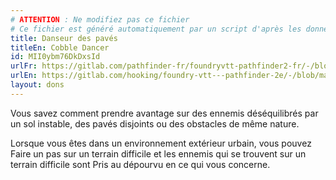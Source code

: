 ```yaml
---
# ATTENTION : Ne modifiez pas ce fichier
# Ce fichier est généré automatiquement par un script d'après les données du module Foundry VTT officiel et de sa traduction
title: Danseur des pavés
titleEn: Cobble Dancer
id: MII0ybm76DkDxsId
urlFr: https://gitlab.com/pathfinder-fr/foundryvtt-pathfinder2-fr/-/blob/master/data/feats/MII0ybm76DkDxsId.htm
urlEn: https://gitlab.com/hooking/foundry-vtt---pathfinder-2e/-/blob/master/packs/data/feats.db/cobble-dancer.json
layout: dons
---
```

Vous savez comment prendre avantage sur des ennemis déséquilibrés par un sol instable, des pavés disjoints ou des obstacles de même nature.

Lorsque vous êtes dans un environnement extérieur urbain, vous pouvez Faire un pas sur un terrain difficile et les ennemis qui se trouvent sur un terrain difficile sont Pris au dépourvu en ce qui vous concerne.
